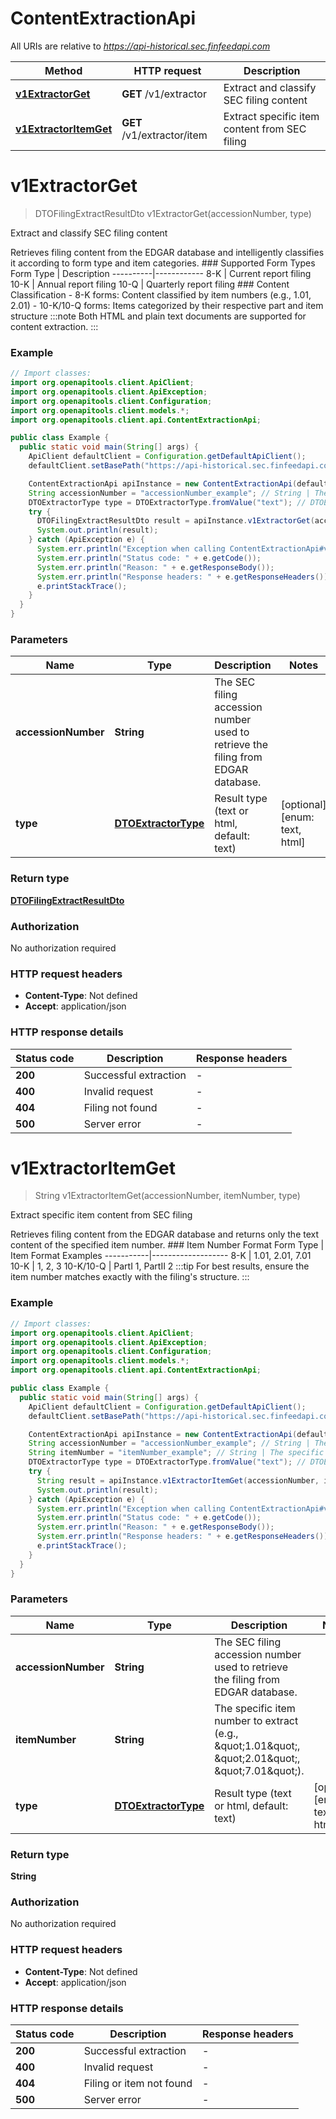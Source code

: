 # ContentExtractionApi

All URIs are relative to *https://api-historical.sec.finfeedapi.com*

| Method | HTTP request | Description |
|------------- | ------------- | -------------|
| [**v1ExtractorGet**](ContentExtractionApi.md#v1ExtractorGet) | **GET** /v1/extractor | Extract and classify SEC filing content |
| [**v1ExtractorItemGet**](ContentExtractionApi.md#v1ExtractorItemGet) | **GET** /v1/extractor/item | Extract specific item content from SEC filing |


<a id="v1ExtractorGet"></a>
# **v1ExtractorGet**
> DTOFilingExtractResultDto v1ExtractorGet(accessionNumber, type)

Extract and classify SEC filing content

Retrieves filing content from the EDGAR database and intelligently classifies it according to form type and item categories.    ### Supported Form Types    Form Type | Description  ----------|------------  8-K      | Current report filing  10-K     | Annual report filing  10-Q     | Quarterly report filing    ### Content Classification  - 8-K forms: Content classified by item numbers (e.g., 1.01, 2.01)  - 10-K/10-Q forms: Items categorized by their respective part and item structure    :::note  Both HTML and plain text documents are supported for content extraction.  :::

### Example
```java
// Import classes:
import org.openapitools.client.ApiClient;
import org.openapitools.client.ApiException;
import org.openapitools.client.Configuration;
import org.openapitools.client.models.*;
import org.openapitools.client.api.ContentExtractionApi;

public class Example {
  public static void main(String[] args) {
    ApiClient defaultClient = Configuration.getDefaultApiClient();
    defaultClient.setBasePath("https://api-historical.sec.finfeedapi.com");

    ContentExtractionApi apiInstance = new ContentExtractionApi(defaultClient);
    String accessionNumber = "accessionNumber_example"; // String | The SEC filing accession number used to retrieve the filing from EDGAR database.
    DTOExtractorType type = DTOExtractorType.fromValue("text"); // DTOExtractorType | Result type (text or html, default: text)
    try {
      DTOFilingExtractResultDto result = apiInstance.v1ExtractorGet(accessionNumber, type);
      System.out.println(result);
    } catch (ApiException e) {
      System.err.println("Exception when calling ContentExtractionApi#v1ExtractorGet");
      System.err.println("Status code: " + e.getCode());
      System.err.println("Reason: " + e.getResponseBody());
      System.err.println("Response headers: " + e.getResponseHeaders());
      e.printStackTrace();
    }
  }
}
```

### Parameters

| Name | Type | Description  | Notes |
|------------- | ------------- | ------------- | -------------|
| **accessionNumber** | **String**| The SEC filing accession number used to retrieve the filing from EDGAR database. | |
| **type** | [**DTOExtractorType**](.md)| Result type (text or html, default: text) | [optional] [enum: text, html] |

### Return type

[**DTOFilingExtractResultDto**](DTOFilingExtractResultDto.md)

### Authorization

No authorization required

### HTTP request headers

 - **Content-Type**: Not defined
 - **Accept**: application/json

### HTTP response details
| Status code | Description | Response headers |
|-------------|-------------|------------------|
| **200** | Successful extraction |  -  |
| **400** | Invalid request |  -  |
| **404** | Filing not found |  -  |
| **500** | Server error |  -  |

<a id="v1ExtractorItemGet"></a>
# **v1ExtractorItemGet**
> String v1ExtractorItemGet(accessionNumber, itemNumber, type)

Extract specific item content from SEC filing

Retrieves filing content from the EDGAR database and returns only the text content of the specified item number.    ### Item Number Format    Form Type | Item Format Examples  -----------|-------------------  8-K       | 1.01, 2.01, 7.01  10-K      | 1, 2, 3  10-K/10-Q | PartI 1, PartII 2    :::tip  For best results, ensure the item number matches exactly with the filing&#39;s structure.  :::

### Example
```java
// Import classes:
import org.openapitools.client.ApiClient;
import org.openapitools.client.ApiException;
import org.openapitools.client.Configuration;
import org.openapitools.client.models.*;
import org.openapitools.client.api.ContentExtractionApi;

public class Example {
  public static void main(String[] args) {
    ApiClient defaultClient = Configuration.getDefaultApiClient();
    defaultClient.setBasePath("https://api-historical.sec.finfeedapi.com");

    ContentExtractionApi apiInstance = new ContentExtractionApi(defaultClient);
    String accessionNumber = "accessionNumber_example"; // String | The SEC filing accession number used to retrieve the filing from EDGAR database.
    String itemNumber = "itemNumber_example"; // String | The specific item number to extract (e.g., \"1.01\", \"2.01\", \"7.01\").
    DTOExtractorType type = DTOExtractorType.fromValue("text"); // DTOExtractorType | Result type (text or html, default: text)
    try {
      String result = apiInstance.v1ExtractorItemGet(accessionNumber, itemNumber, type);
      System.out.println(result);
    } catch (ApiException e) {
      System.err.println("Exception when calling ContentExtractionApi#v1ExtractorItemGet");
      System.err.println("Status code: " + e.getCode());
      System.err.println("Reason: " + e.getResponseBody());
      System.err.println("Response headers: " + e.getResponseHeaders());
      e.printStackTrace();
    }
  }
}
```

### Parameters

| Name | Type | Description  | Notes |
|------------- | ------------- | ------------- | -------------|
| **accessionNumber** | **String**| The SEC filing accession number used to retrieve the filing from EDGAR database. | |
| **itemNumber** | **String**| The specific item number to extract (e.g., \&quot;1.01\&quot;, \&quot;2.01\&quot;, \&quot;7.01\&quot;). | |
| **type** | [**DTOExtractorType**](.md)| Result type (text or html, default: text) | [optional] [enum: text, html] |

### Return type

**String**

### Authorization

No authorization required

### HTTP request headers

 - **Content-Type**: Not defined
 - **Accept**: application/json

### HTTP response details
| Status code | Description | Response headers |
|-------------|-------------|------------------|
| **200** | Successful extraction |  -  |
| **400** | Invalid request |  -  |
| **404** | Filing or item not found |  -  |
| **500** | Server error |  -  |


